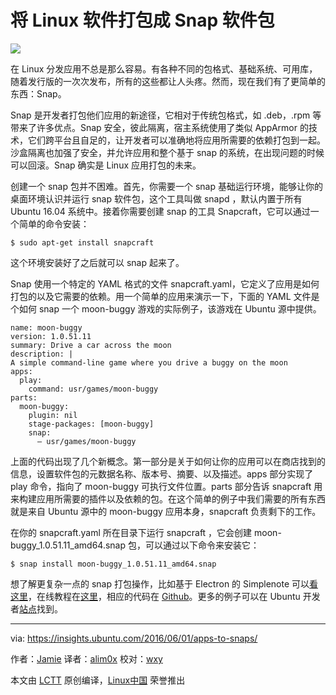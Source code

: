 将 Linux 软件打包成 Snap 软件包
================

![](https://insights.ubuntu.com/wp-content/uploads/27eb/app-snap.png)

在 Linux 分发应用不总是那么容易。有各种不同的包格式、基础系统、可用库，随着发行版的一次次发布，所有的这些都让人头疼。然而，现在我们有了更简单的东西：Snap。

Snap 是开发者打包他们应用的新途径，它相对于传统包格式，如 .deb，.rpm 等带来了许多优点。Snap 安全，彼此隔离，宿主系统使用了类似 AppArmor 的技术，它们跨平台且自足的，让开发者可以准确地将应用所需要的依赖打包到一起。沙盒隔离也加强了安全，并允许应用和整个基于 snap 的系统，在出现问题的时候可以回滚。Snap 确实是 Linux 应用打包的未来。

创建一个 snap 包并不困难。首先，你需要一个 snap 基础运行环境，能够让你的桌面环境认识并运行 snap 软件包，这个工具叫做 snapd ，默认内置于所有 Ubuntu 16.04 系统中。接着你需要创建 snap 的工具 Snapcraft，它可以通过一个简单的命令安装：

```
$ sudo apt-get install snapcraft
```

这个环境安装好了之后就可以 snap 起来了。

Snap 使用一个特定的 YAML 格式的文件 snapcraft.yaml，它定义了应用是如何打包的以及它需要的依赖。用一个简单的应用来演示一下，下面的 YAML 文件是个如何 snap 一个 moon-buggy 游戏的实际例子，该游戏在 Ubuntu 源中提供。

```
name: moon-buggy
version: 1.0.51.11
summary: Drive a car across the moon
description: |
A simple command-line game where you drive a buggy on the moon
apps:
  play:
    command: usr/games/moon-buggy
parts:
  moon-buggy:
    plugin: nil
    stage-packages: [moon-buggy]
    snap:
      – usr/games/moon-buggy
```

上面的代码出现了几个新概念。第一部分是关于如何让你的应用可以在商店找到的信息，设置软件包的元数据名称、版本号、摘要、以及描述。apps 部分实现了 play 命令，指向了 moon-buggy 可执行文件位置。parts 部分告诉 snapcraft 用来构建应用所需要的插件以及依赖的包。在这个简单的例子中我们需要的所有东西就是来自 Ubuntu 源中的 moon-buggy 应用本身，snapcraft 负责剩下的工作。

在你的 snapcraft.yaml 所在目录下运行 snapcraft ，它会创建 moon-buggy_1.0.51.11_amd64.snap 包，可以通过以下命令来安装它：

```
$ snap install moon-buggy_1.0.51.11_amd64.snap
```

想了解更复杂一点的 snap 打包操作，比如基于 Electron 的 Simplenote 可以[看这里][1]，在线教程在[这里][2]，相应的代码在 [Github][3]。更多的例子可以在 Ubuntu 开发者[站点][4]找到。

--------------------------------------------------------------------------------

via: https://insights.ubuntu.com/2016/06/01/apps-to-snaps/

作者：[Jamie][a]
译者：[alim0x](https://github.com/alim0x)
校对：[wxy](https://github.com/wxy)

本文由 [LCTT](https://github.com/LCTT/TranslateProject) 原创编译，[Linux中国](https://linux.cn/) 荣誉推出

[a]: https://insights.ubuntu.com/author/jamiebennett/
[1]: http://www.simplenote.com/
[2]: http://www.linuxuk.org/post/20160518_snapping_electron_based_applications_simplenote/
[3]: https://github.com/jamiedbennett/snaps/tree/master/simplenote
[4]: https://developer.ubuntu.com/en/desktop/get-started/
